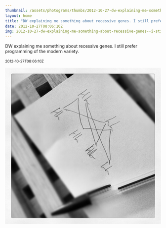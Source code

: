 ```yaml
---
thumbnail: /assets/photograms/thumbs/2012-10-27-dw-explaining-me-something-about-recessive-genes--i-still-prefer-programming-of-the-modern-variety-.jpg
layout: home
title: "DW explaining me something about recessive genes. I still prefer programming of the modern variety."
date: 2012-10-27T08:06:10Z
img: 2012-10-27-dw-explaining-me-something-about-recessive-genes--i-still-prefer-programming-of-the-modern-variety-.jpg
---
```


DW explaining me something about recessive genes. I still prefer programming of the modern variety.

<small>2012-10-27T08:06:10Z</small>

![DW explaining me something about recessive genes. I still prefer programming of the modern variety.](/assets/photograms/original/2012-10-27-dw-explaining-me-something-about-recessive-genes--i-still-prefer-programming-of-the-modern-variety-.jpg)
